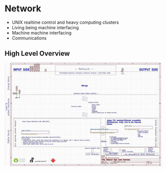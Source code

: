 # Network

* UNIX realtime control and heavy computing clusters
* Living being machine interfacing
* Machine machine interfacing
* Communications

## High Level Overview
<img src="high_level_overview.jpg" alt=""/>

